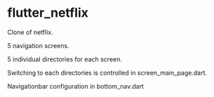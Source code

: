 # flutter_netflix

Clone of netflix.

5 navigation screens.

5 individual directories for each screen.

Switching to each directories is controlled in screen_main_page.dart.

Navigationbar configuration in bottom_nav.dart
